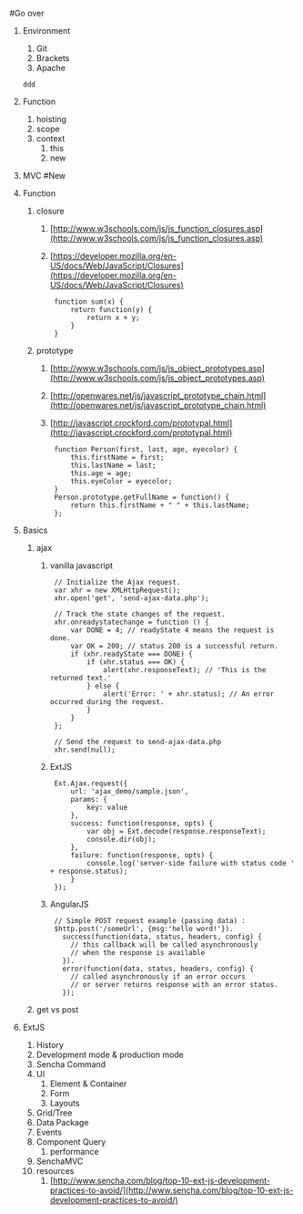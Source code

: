 #Go over
1. Environment
    1. Git
    1. Brackets
    1. Apache
    ```
    ddd
    ```
1. Function
    1. hoisting
    1. scope
    1. context
        1. this
        1. new
1. MVC
#New
1. Function
    1. closure
        1. [http://www.w3schools.com/js/js_function_closures.asp](http://www.w3schools.com/js/js_function_closures.asp)
        1. [https://developer.mozilla.org/en-US/docs/Web/JavaScript/Closures](https://developer.mozilla.org/en-US/docs/Web/JavaScript/Closures)

                function sum(x) {
                    return function(y) {
                        return x + y;
                    }
                }

    1. prototype
        1. [http://www.w3schools.com/js/js_object_prototypes.asp](http://www.w3schools.com/js/js_object_prototypes.asp)
        1. [http://openwares.net/js/javascript_prototype_chain.html](http://openwares.net/js/javascript_prototype_chain.html)
        1. [http://javascript.crockford.com/prototypal.html](http://javascript.crockford.com/prototypal.html)

                function Person(first, last, age, eyecolor) {
                    this.firstName = first;
                    this.lastName = last;
                    this.age = age;
                    this.eyeColor = eyecolor;
                }
                Person.prototype.getFullName = function() {
                    return this.firstName + " " + this.lastName;
                };

1. Basics
    1. ajax
        1. vanilla javascript

                // Initialize the Ajax request.
                var xhr = new XMLHttpRequest();
                xhr.open('get', 'send-ajax-data.php');
 
                // Track the state changes of the request.
                xhr.onreadystatechange = function () {
                    var DONE = 4; // readyState 4 means the request is done.
                    var OK = 200; // status 200 is a successful return.
                    if (xhr.readyState === DONE) {
                        if (xhr.status === OK) {
                            alert(xhr.responseText); // 'This is the returned text.'
                        } else {
                            alert('Error: ' + xhr.status); // An error occurred during the request.
                        }
                    }
                };
 
                // Send the request to send-ajax-data.php
                xhr.send(null);

        1. ExtJS

                Ext.Ajax.request({
                    url: 'ajax_demo/sample.json',
                    params: {
                        key: value
                    },
                    success: function(response, opts) {
                        var obj = Ext.decode(response.responseText);
                        console.dir(obj);
                    },
                    failure: function(response, opts) {
                        console.log('server-side failure with status code ' + response.status);
                    }
                });

        1. AngularJS

                // Simple POST request example (passing data) :
                $http.post('/someUrl', {msg:'hello word!'}).
                  success(function(data, status, headers, config) {
                    // this callback will be called asynchronously
                    // when the response is available
                  }).
                  error(function(data, status, headers, config) {
                    // called asynchronously if an error occurs
                    // or server returns response with an error status.
                  });

      1. get vs post

1. ExtJS
    1. History
    1. Development mode & production mode
    1. Sencha Command
    1. UI
        1. Element & Container
        1. Form
        1. Layouts
    1. Grid/Tree
    1. Data Package
    1. Events
    1. Component Query
        1. performance
    1. SenchaMVC
    1. resources
        1. [http://www.sencha.com/blog/top-10-ext-js-development-practices-to-avoid/](http://www.sencha.com/blog/top-10-ext-js-development-practices-to-avoid/)